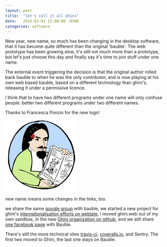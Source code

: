 ```yaml
---
layout: post
title:  "let's call it all Ghini"
date:   2016-01-01 12:00:00 -0500
categories: software
---
```


New year, new name, so much has been changing in the desktop software, that
it has become quite different than the original 'bauble'.  The web prototype
has been growing slow, it's still not much more than a prototype, but let's
just choose this day and finally say it's time to join stuff under one name.

The external event triggering the decision is that the original author
rolled back bauble to when he was the only contributor, and is now playing
at his own web based bauble, based on a different technology than ghini's,
releasing it under a permissive licence.

I think that to have two different programs under one name will only confuse
people: better two different programs under two different names.

Thanks to Francesca Ponzio for the new logo!

![image-title-here](/images/icon.png)

new name means some changes in the links, too.

we share the same [google
group](https://groups.google.com/forum/#!forum/bauble) with bauble, we
started a new project for ghini's [internationalisation efforts on
weblate](https://hosted.weblate.org/projects/ghini/), I moved ghini.web out
of my own sandbox, in the new [Ghini organization on
github](https://github.com/Ghini/), and we still share [one facebook
page](https://www.facebook.com/bauble.thesoftware/) with Bauble.

There's still the more technical sites
[travis-ci](https://travis-ci.org/Ghini/),
[coveralls.io](https://coveralls.io/github/Ghini/), and Sentry.  The first
two moved to Ghini, the last one stays on Bauble.